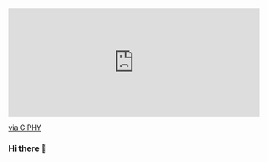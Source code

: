 <div style="width:100%;height:0;padding-bottom:43%;position:relative;"><iframe src="https://giphy.com/embed/r1wGrCEZ4zTeU" width="100%" height="100%" style="position:absolute" frameBorder="0" class="giphy-embed" allowFullScreen></iframe></div><p><a href="https://giphy.com/gifs/r1wGrCEZ4zTeU">via GIPHY</a></p>

### Hi there 👋

